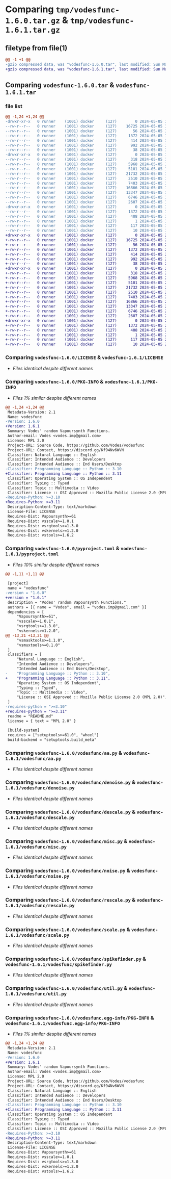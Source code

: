 # Comparing `tmp/vodesfunc-1.6.0.tar.gz` & `tmp/vodesfunc-1.6.1.tar.gz`

## filetype from file(1)

```diff
@@ -1 +1 @@
-gzip compressed data, was "vodesfunc-1.6.0.tar", last modified: Sun May  5 15:28:14 2024, max compression
+gzip compressed data, was "vodesfunc-1.6.1.tar", last modified: Sun May  5 20:27:19 2024, max compression
```

## Comparing `vodesfunc-1.6.0.tar` & `vodesfunc-1.6.1.tar`

### file list

```diff
@@ -1,24 +1,24 @@
-drwxr-xr-x   0 runner    (1001) docker     (127)        0 2024-05-05 15:28:14.735282 vodesfunc-1.6.0/
--rw-r--r--   0 runner    (1001) docker     (127)    16725 2024-05-05 15:28:06.000000 vodesfunc-1.6.0/LICENSE
--rw-r--r--   0 runner    (1001) docker     (127)       56 2024-05-05 15:28:06.000000 vodesfunc-1.6.0/MANIFEST.in
--rw-r--r--   0 runner    (1001) docker     (127)     1372 2024-05-05 15:28:14.735282 vodesfunc-1.6.0/PKG-INFO
--rw-r--r--   0 runner    (1001) docker     (127)      414 2024-05-05 15:28:06.000000 vodesfunc-1.6.0/README.md
--rw-r--r--   0 runner    (1001) docker     (127)      992 2024-05-05 15:28:06.000000 vodesfunc-1.6.0/pyproject.toml
--rw-r--r--   0 runner    (1001) docker     (127)       38 2024-05-05 15:28:14.735282 vodesfunc-1.6.0/setup.cfg
-drwxr-xr-x   0 runner    (1001) docker     (127)        0 2024-05-05 15:28:14.735282 vodesfunc-1.6.0/vodesfunc/
--rw-r--r--   0 runner    (1001) docker     (127)      318 2024-05-05 15:28:06.000000 vodesfunc-1.6.0/vodesfunc/__init__.py
--rw-r--r--   0 runner    (1001) docker     (127)     5968 2024-05-05 15:28:06.000000 vodesfunc-1.6.0/vodesfunc/aa.py
--rw-r--r--   0 runner    (1001) docker     (127)     5101 2024-05-05 15:28:06.000000 vodesfunc-1.6.0/vodesfunc/denoise.py
--rw-r--r--   0 runner    (1001) docker     (127)    21732 2024-05-05 15:28:06.000000 vodesfunc-1.6.0/vodesfunc/descale.py
--rw-r--r--   0 runner    (1001) docker     (127)     2510 2024-05-05 15:28:06.000000 vodesfunc-1.6.0/vodesfunc/misc.py
--rw-r--r--   0 runner    (1001) docker     (127)     7403 2024-05-05 15:28:06.000000 vodesfunc-1.6.0/vodesfunc/noise.py
--rw-r--r--   0 runner    (1001) docker     (127)    16866 2024-05-05 15:28:06.000000 vodesfunc-1.6.0/vodesfunc/rescale.py
--rw-r--r--   0 runner    (1001) docker     (127)    13347 2024-05-05 15:28:06.000000 vodesfunc-1.6.0/vodesfunc/scale.py
--rw-r--r--   0 runner    (1001) docker     (127)     6746 2024-05-05 15:28:06.000000 vodesfunc-1.6.0/vodesfunc/spikefinder.py
--rw-r--r--   0 runner    (1001) docker     (127)     2607 2024-05-05 15:28:06.000000 vodesfunc-1.6.0/vodesfunc/util.py
-drwxr-xr-x   0 runner    (1001) docker     (127)        0 2024-05-05 15:28:14.735282 vodesfunc-1.6.0/vodesfunc.egg-info/
--rw-r--r--   0 runner    (1001) docker     (127)     1372 2024-05-05 15:28:14.000000 vodesfunc-1.6.0/vodesfunc.egg-info/PKG-INFO
--rw-r--r--   0 runner    (1001) docker     (127)      408 2024-05-05 15:28:14.000000 vodesfunc-1.6.0/vodesfunc.egg-info/SOURCES.txt
--rw-r--r--   0 runner    (1001) docker     (127)        1 2024-05-05 15:28:14.000000 vodesfunc-1.6.0/vodesfunc.egg-info/dependency_links.txt
--rw-r--r--   0 runner    (1001) docker     (127)      117 2024-05-05 15:28:14.000000 vodesfunc-1.6.0/vodesfunc.egg-info/requires.txt
--rw-r--r--   0 runner    (1001) docker     (127)       10 2024-05-05 15:28:14.000000 vodesfunc-1.6.0/vodesfunc.egg-info/top_level.txt
+drwxr-xr-x   0 runner    (1001) docker     (127)        0 2024-05-05 20:27:19.284858 vodesfunc-1.6.1/
+-rw-r--r--   0 runner    (1001) docker     (127)    16725 2024-05-05 20:27:08.000000 vodesfunc-1.6.1/LICENSE
+-rw-r--r--   0 runner    (1001) docker     (127)       56 2024-05-05 20:27:08.000000 vodesfunc-1.6.1/MANIFEST.in
+-rw-r--r--   0 runner    (1001) docker     (127)     1372 2024-05-05 20:27:19.284858 vodesfunc-1.6.1/PKG-INFO
+-rw-r--r--   0 runner    (1001) docker     (127)      414 2024-05-05 20:27:08.000000 vodesfunc-1.6.1/README.md
+-rw-r--r--   0 runner    (1001) docker     (127)      992 2024-05-05 20:27:08.000000 vodesfunc-1.6.1/pyproject.toml
+-rw-r--r--   0 runner    (1001) docker     (127)       38 2024-05-05 20:27:19.284858 vodesfunc-1.6.1/setup.cfg
+drwxr-xr-x   0 runner    (1001) docker     (127)        0 2024-05-05 20:27:19.284858 vodesfunc-1.6.1/vodesfunc/
+-rw-r--r--   0 runner    (1001) docker     (127)      318 2024-05-05 20:27:08.000000 vodesfunc-1.6.1/vodesfunc/__init__.py
+-rw-r--r--   0 runner    (1001) docker     (127)     5968 2024-05-05 20:27:08.000000 vodesfunc-1.6.1/vodesfunc/aa.py
+-rw-r--r--   0 runner    (1001) docker     (127)     5101 2024-05-05 20:27:08.000000 vodesfunc-1.6.1/vodesfunc/denoise.py
+-rw-r--r--   0 runner    (1001) docker     (127)    21732 2024-05-05 20:27:08.000000 vodesfunc-1.6.1/vodesfunc/descale.py
+-rw-r--r--   0 runner    (1001) docker     (127)     2510 2024-05-05 20:27:08.000000 vodesfunc-1.6.1/vodesfunc/misc.py
+-rw-r--r--   0 runner    (1001) docker     (127)     7403 2024-05-05 20:27:08.000000 vodesfunc-1.6.1/vodesfunc/noise.py
+-rw-r--r--   0 runner    (1001) docker     (127)    16866 2024-05-05 20:27:08.000000 vodesfunc-1.6.1/vodesfunc/rescale.py
+-rw-r--r--   0 runner    (1001) docker     (127)    13347 2024-05-05 20:27:08.000000 vodesfunc-1.6.1/vodesfunc/scale.py
+-rw-r--r--   0 runner    (1001) docker     (127)     6746 2024-05-05 20:27:08.000000 vodesfunc-1.6.1/vodesfunc/spikefinder.py
+-rw-r--r--   0 runner    (1001) docker     (127)     2607 2024-05-05 20:27:08.000000 vodesfunc-1.6.1/vodesfunc/util.py
+drwxr-xr-x   0 runner    (1001) docker     (127)        0 2024-05-05 20:27:19.284858 vodesfunc-1.6.1/vodesfunc.egg-info/
+-rw-r--r--   0 runner    (1001) docker     (127)     1372 2024-05-05 20:27:19.000000 vodesfunc-1.6.1/vodesfunc.egg-info/PKG-INFO
+-rw-r--r--   0 runner    (1001) docker     (127)      408 2024-05-05 20:27:19.000000 vodesfunc-1.6.1/vodesfunc.egg-info/SOURCES.txt
+-rw-r--r--   0 runner    (1001) docker     (127)        1 2024-05-05 20:27:19.000000 vodesfunc-1.6.1/vodesfunc.egg-info/dependency_links.txt
+-rw-r--r--   0 runner    (1001) docker     (127)      117 2024-05-05 20:27:19.000000 vodesfunc-1.6.1/vodesfunc.egg-info/requires.txt
+-rw-r--r--   0 runner    (1001) docker     (127)       10 2024-05-05 20:27:19.000000 vodesfunc-1.6.1/vodesfunc.egg-info/top_level.txt
```

### Comparing `vodesfunc-1.6.0/LICENSE` & `vodesfunc-1.6.1/LICENSE`

 * *Files identical despite different names*

### Comparing `vodesfunc-1.6.0/PKG-INFO` & `vodesfunc-1.6.1/PKG-INFO`

 * *Files 1% similar despite different names*

```diff
@@ -1,24 +1,24 @@
 Metadata-Version: 2.1
 Name: vodesfunc
-Version: 1.6.0
+Version: 1.6.1
 Summary: Vodes' random Vapoursynth Functions.
 Author-email: Vodes <vodes.imp@gmail.com>
 License: MPL 2.0
 Project-URL: Source Code, https://github.com/Vodes/vodesfunc
 Project-URL: Contact, https://discord.gg/Kf94Nv6WVN
 Classifier: Natural Language :: English
 Classifier: Intended Audience :: Developers
 Classifier: Intended Audience :: End Users/Desktop
-Classifier: Programming Language :: Python :: 3.10
+Classifier: Programming Language :: Python :: 3.11
 Classifier: Operating System :: OS Independent
 Classifier: Typing :: Typed
 Classifier: Topic :: Multimedia :: Video
 Classifier: License :: OSI Approved :: Mozilla Public License 2.0 (MPL 2.0)
-Requires-Python: >=3.10
+Requires-Python: >=3.11
 Description-Content-Type: text/markdown
 License-File: LICENSE
 Requires-Dist: Vapoursynth>=61
 Requires-Dist: vsscale>=1.0.1
 Requires-Dist: vsrgtools>=1.3.0
 Requires-Dist: vskernels>=1.2.0
 Requires-Dist: vstools>=1.6.2
```

### Comparing `vodesfunc-1.6.0/pyproject.toml` & `vodesfunc-1.6.1/pyproject.toml`

 * *Files 10% similar despite different names*

```diff
@@ -1,11 +1,11 @@
 
 [project]
 name = "vodesfunc"
-version = "1.6.0"
+version = "1.6.1"
 description = "Vodes' random Vapoursynth Functions."
 authors = [{ name = "Vodes", email = "vodes.imp@gmail.com" }]
 dependencies = [
     "Vapoursynth>=61",
     "vsscale>=1.0.1",
     "vsrgtools>=1.3.0",
     "vskernels>=1.2.0",
@@ -13,21 +13,21 @@
     "vsmasktools>=1.1.0",
     "vsmuxtools>=0.1.0"
 ]
 classifiers = [
     "Natural Language :: English",
     "Intended Audience :: Developers",
     "Intended Audience :: End Users/Desktop",
-    "Programming Language :: Python :: 3.10",
+    "Programming Language :: Python :: 3.11",
     "Operating System :: OS Independent",
     "Typing :: Typed",
     "Topic :: Multimedia :: Video",
     "License :: OSI Approved :: Mozilla Public License 2.0 (MPL 2.0)",
 ]
-requires-python = ">=3.10"
+requires-python = ">=3.11"
 readme = "README.md"
 license = { text = "MPL 2.0" }
 
 [build-system]
 requires = ["setuptools>=61.0", "wheel"]
 build-backend = "setuptools.build_meta"
```

### Comparing `vodesfunc-1.6.0/vodesfunc/aa.py` & `vodesfunc-1.6.1/vodesfunc/aa.py`

 * *Files identical despite different names*

### Comparing `vodesfunc-1.6.0/vodesfunc/denoise.py` & `vodesfunc-1.6.1/vodesfunc/denoise.py`

 * *Files identical despite different names*

### Comparing `vodesfunc-1.6.0/vodesfunc/descale.py` & `vodesfunc-1.6.1/vodesfunc/descale.py`

 * *Files identical despite different names*

### Comparing `vodesfunc-1.6.0/vodesfunc/misc.py` & `vodesfunc-1.6.1/vodesfunc/misc.py`

 * *Files identical despite different names*

### Comparing `vodesfunc-1.6.0/vodesfunc/noise.py` & `vodesfunc-1.6.1/vodesfunc/noise.py`

 * *Files identical despite different names*

### Comparing `vodesfunc-1.6.0/vodesfunc/rescale.py` & `vodesfunc-1.6.1/vodesfunc/rescale.py`

 * *Files identical despite different names*

### Comparing `vodesfunc-1.6.0/vodesfunc/scale.py` & `vodesfunc-1.6.1/vodesfunc/scale.py`

 * *Files identical despite different names*

### Comparing `vodesfunc-1.6.0/vodesfunc/spikefinder.py` & `vodesfunc-1.6.1/vodesfunc/spikefinder.py`

 * *Files identical despite different names*

### Comparing `vodesfunc-1.6.0/vodesfunc/util.py` & `vodesfunc-1.6.1/vodesfunc/util.py`

 * *Files identical despite different names*

### Comparing `vodesfunc-1.6.0/vodesfunc.egg-info/PKG-INFO` & `vodesfunc-1.6.1/vodesfunc.egg-info/PKG-INFO`

 * *Files 1% similar despite different names*

```diff
@@ -1,24 +1,24 @@
 Metadata-Version: 2.1
 Name: vodesfunc
-Version: 1.6.0
+Version: 1.6.1
 Summary: Vodes' random Vapoursynth Functions.
 Author-email: Vodes <vodes.imp@gmail.com>
 License: MPL 2.0
 Project-URL: Source Code, https://github.com/Vodes/vodesfunc
 Project-URL: Contact, https://discord.gg/Kf94Nv6WVN
 Classifier: Natural Language :: English
 Classifier: Intended Audience :: Developers
 Classifier: Intended Audience :: End Users/Desktop
-Classifier: Programming Language :: Python :: 3.10
+Classifier: Programming Language :: Python :: 3.11
 Classifier: Operating System :: OS Independent
 Classifier: Typing :: Typed
 Classifier: Topic :: Multimedia :: Video
 Classifier: License :: OSI Approved :: Mozilla Public License 2.0 (MPL 2.0)
-Requires-Python: >=3.10
+Requires-Python: >=3.11
 Description-Content-Type: text/markdown
 License-File: LICENSE
 Requires-Dist: Vapoursynth>=61
 Requires-Dist: vsscale>=1.0.1
 Requires-Dist: vsrgtools>=1.3.0
 Requires-Dist: vskernels>=1.2.0
 Requires-Dist: vstools>=1.6.2
```


